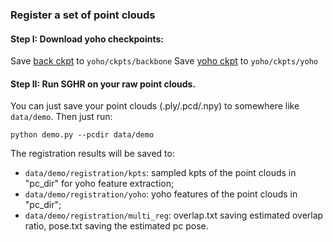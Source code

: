 ### Register a set of point clouds

#### Step I: Download yoho checkpoints:
Save [back ckpt](https://github.com/HpWang-whu/YOHO/blob/master/model/Backbone/best_val_checkpoint.pth) to ```yoho/ckpts/backbone```
Save [yoho ckpt](https://github.com/HpWang-whu/YOHO/blob/master/model/PartI_train/model_best.pth) to ```yoho/ckpts/yoho```

#### Step II: Run SGHR on your raw point clouds.
You can just save your point clouds (.ply/.pcd/.npy) to somewhere like ```data/demo```. 
Then just run:
```
python demo.py --pcdir data/demo
```
The registration results will be saved to:
- ```data/demo/registration/kpts```: sampled kpts of the point clouds in "pc_dir" for yoho feature extraction;
- ```data/demo/registration/yoho```: yoho features of the point clouds in "pc_dir";
- ```data/demo/registration/multi_reg```: overlap.txt saving estimated overlap ratio, pose.txt saving the estimated pc pose.